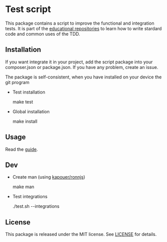 # Test script

This package contains a script to improve the functional and integration tests.
It is part of the [educational repositories](https://github.com/pandle/materials) to learn how to write stardard code and common uses of the TDD.

## Installation

If you want integrate it in your project, add the script package into your composer.json or package.json.
If you have any problem, create an issue.

The package is self-consistent, when you have installed on your device the git program
- Test installation

    make test

- Global installation

    make install

## Usage

Read the [guide](test.1.md).

## Dev

- Create man (using [kapouer/ronnjs](https://github.com/kapouer/ronnjs))

    make man

- Test integrations

    ./test.sh --integrations

## License

This package is released under the MIT license.  See [LICENSE](LICENSE) for details.
